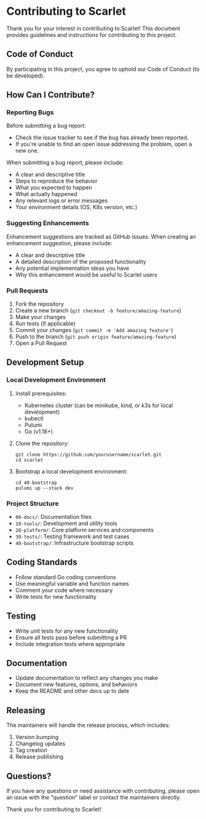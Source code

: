 # Contributing to Scarlet

Thank you for your interest in contributing to Scarlet! This document provides guidelines and instructions for contributing to this project.

## Code of Conduct

By participating in this project, you agree to uphold our Code of Conduct (to be developed).

## How Can I Contribute?

### Reporting Bugs

Before submitting a bug report:
- Check the issue tracker to see if the bug has already been reported.
- If you're unable to find an open issue addressing the problem, open a new one.

When submitting a bug report, please include:
- A clear and descriptive title
- Steps to reproduce the behavior
- What you expected to happen
- What actually happened
- Any relevant logs or error messages
- Your environment details (OS, K8s version, etc.)

### Suggesting Enhancements

Enhancement suggestions are tracked as GitHub issues. When creating an enhancement suggestion, please include:
- A clear and descriptive title
- A detailed description of the proposed functionality
- Any potential implementation ideas you have
- Why this enhancement would be useful to Scarlet users

### Pull Requests

1. Fork the repository
2. Create a new branch (`git checkout -b feature/amazing-feature`)
3. Make your changes
4. Run tests (if applicable)
5. Commit your changes (`git commit -m 'Add amazing feature'`)
6. Push to the branch (`git push origin feature/amazing-feature`)
7. Open a Pull Request

## Development Setup

### Local Development Environment

1. Install prerequisites:
   - Kubernetes cluster (can be minikube, kind, or k3s for local development)
   - kubectl
   - Pulumi
   - Go (v1.18+)

2. Clone the repository:
   ```
   git clone https://github.com/yourusername/scarlet.git
   cd scarlet
   ```

3. Bootstrap a local development environment:
   ```
   cd 40-bootstrap
   pulumi up --stack dev
   ```

### Project Structure

- `00-docs/`: Documentation files
- `10-tools/`: Development and utility tools
- `20-platform/`: Core platform services and components
- `30-tests/`: Testing framework and test cases
- `40-bootstrap/`: Infrastructure bootstrap scripts

## Coding Standards

- Follow standard Go coding conventions
- Use meaningful variable and function names
- Comment your code where necessary
- Write tests for new functionality

## Testing

- Write unit tests for any new functionality
- Ensure all tests pass before submitting a PR
- Include integration tests where appropriate

## Documentation

- Update documentation to reflect any changes you make
- Document new features, options, and behaviors
- Keep the README and other docs up to date

## Releasing

The maintainers will handle the release process, which includes:
1. Version bumping
2. Changelog updates
3. Tag creation
4. Release publishing

## Questions?

If you have any questions or need assistance with contributing, please open an issue with the "question" label or contact the maintainers directly.

Thank you for contributing to Scarlet! 
